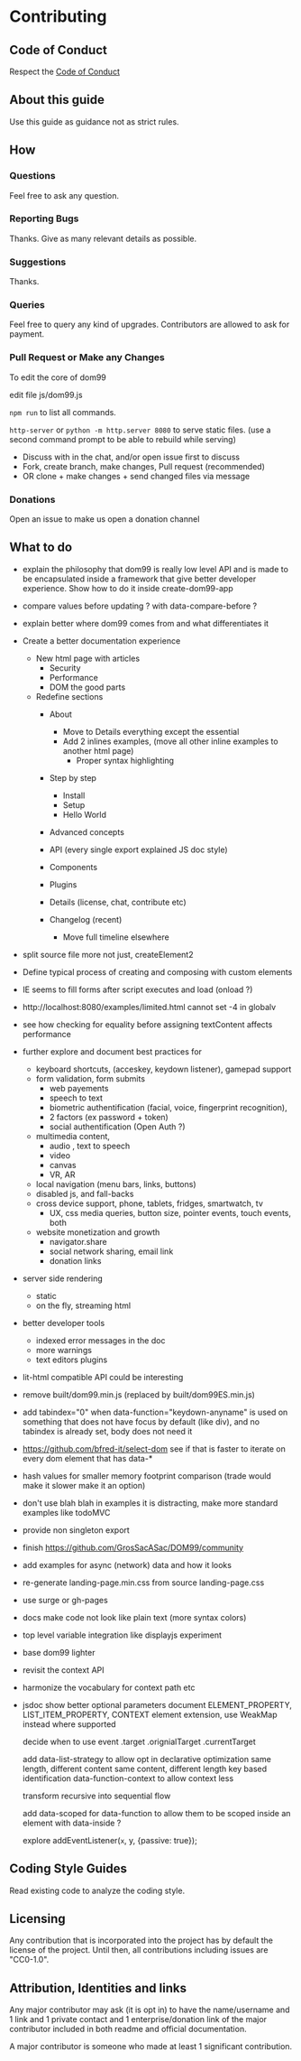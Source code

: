 # Contributing


## Code of Conduct

Respect the [Code of Conduct](CODE_OF_CONDUCT.md)


## About this guide


Use this guide as guidance not as strict rules.


## How

### Questions

Feel free to ask any question.


### Reporting Bugs

Thanks. Give as many relevant details as possible.


### Suggestions

Thanks.


### Queries

Feel free to query any kind of upgrades. Contributors are allowed to ask for payment.


### Pull Request or Make any Changes

To edit the core of dom99

edit file js/dom99.js

`npm run` to list all commands.

`http-server` or `python -m http.server 8080` to serve static files. (use a second command prompt to be able to rebuild while serving)


 * Discuss with in the chat, and/or open issue first to discuss
 * Fork, create branch, make changes, Pull request (recommended)
 * OR clone + make changes + send changed files via message


### Donations

Open an issue to make us open a donation channel


## What to do


 * explain the philosophy that dom99 is really low level API and is made to be encapsulated inside a framework that give better developer experience. Show how to do it inside create-dom99-app
 * compare values before updating ? with data-compare-before ?
 * explain better where dom99 comes from and what differentiates it
 * Create a better documentation experience
	* New html page with articles
		* Security
		* Performance
		* DOM the good parts
	* Redefine sections
		* About
			* Move to Details everything except the essential
			* Add 2 inlines examples, (move all other inline examples to another html page)
				* Proper syntax highlighting
		* Step by step
			* Install
			* Setup
			* Hello World
			
		* Advanced concepts
		* API (every single export explained JS doc style)
		* Components
		* Plugins
		* Details (license, chat, contribute etc)
		* Changelog (recent)
			* Move full timeline elsewhere
	
 * split source file more not just, createElement2
 * Define typical process of creating and composing with custom elements
 * IE seems to fill forms after script executes and load (onload ?)
 * http://localhost:8080/examples/limited.html cannot set -4 in globalv
 * see how checking for equality before assigning textContent affects performance
 * further explore and document best practices for
    * keyboard shortcuts, (acceskey, keydown listener), gamepad support
    * form validation, form submits
        * web payements
        * speech to text
        * biometric authentification (facial, voice, fingerprint recognition),
        * 2 factors (ex password + token)
        * social authentification (Open Auth ?)
    * multimedia content,
        * audio , text to speech
        * video
        * canvas
        * VR, AR
    * local navigation (menu bars, links, buttons)
    * disabled js, and fall-backs
    * cross device support, phone, tablets, fridges, smartwatch, tv
        * UX, css media queries, button size, pointer events, touch events, both
    * website monetization and growth
        * navigator.share
        * social network sharing, email link
        * donation links
 * server side rendering
    * static
    * on the fly, streaming html
 * better developer tools
    * indexed error messages in the doc
    * more warnings
    * text editors plugins
 * lit-html compatible API could be interesting
 * remove built/dom99.min.js (replaced by built/dom99ES.min.js)
 * add tabindex="0" when data-function="keydown-anyname" is used on something that does not have focus by default (like div), and no tabindex is already set, body does not need it
 * https://github.com/bfred-it/select-dom see if that is faster to iterate on every dom element
 that has data-*
 * hash values for smaller memory footprint comparison (trade would make it slower make it an option)
 * don't use blah blah in examples it is distracting, make more standard examples like todoMVC
 * provide non singleton export
 * finish https://github.com/GrosSacASac/DOM99/community
 * add examples for async (network) data and how it looks
 * re-generate landing-page.min.css from source landing-page.css
 * use surge or gh-pages
 * docs make code not look like plain text (more syntax colors)
 * top level variable integration like displayjs experiment
 * base dom99 lighter
 * revisit the context API
 * harmonize the vocabulary for context path etc
 * jsdoc show better optional parameters
    document ELEMENT_PROPERTY, LIST_ITEM_PROPERTY, CONTEXT element extension,
    use WeakMap instead where supported

    decide when to use event
        .target
        .orignialTarget
        .currentTarget

    add data-list-strategy to allow opt in declarative optimization
        same length, different content
        same content, different length
        key based identification
    data-function-context to allow context less

    transform recursive into sequential flow

    add data-scoped for data-function to allow them to be
    scoped inside an element with data-inside ?

    explore addEventListener(`x`, y, {passive: true});


## Coding Style Guides


Read existing code to analyze the coding style.


## Licensing

Any contribution that is incorporated into the project has by default the license of the project. Until then, all contributions including issues are "CC0-1.0".


## Attribution, Identities and links

Any major contributor may ask (it is opt in) to have the name/username and 1 link and 1 private contact and 1 enterprise/donation link of the major contributor included in both readme and official documentation.

A major contributor is someone who made at least 1 significant contribution.
